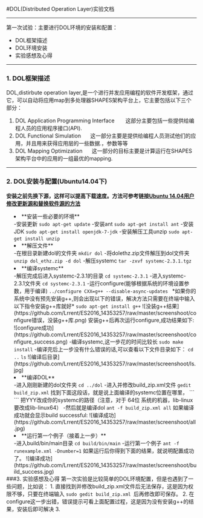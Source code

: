 #DOL(Distributed Operation Layer)实验文档

------
第一次试验：主要进行DOL环境的安装和配置：
 * DOL框架描述
 * DOL环境安装
 * 实验感想及心得
 
----------

### 1. DOL框架描述

 DOL,distirbute operation layer,是一个进行并发应用编程的软件开发框架，通过它，可以自动将应用map到多处理器SHAPES架构平台上，它主要包括以下三个部分：
1. DOL Application Programming Interface
   &ensp;&ensp;&ensp; 这部分主要包括一些提供给编程人员的应用程序接口(API).
2. DOL Functional Simulation
    &ensp;&ensp;&ensp;这一部分主要是提供给编程人员测试他们的应用，并且用来获得应用层的一些数据.，参数等等
3. DOL Mapping Optimization
    &ensp;&ensp;&ensp;这一部分的目标主要是计算运行在SHAPES架构平台中的应用的一组最优的mapping.
 ---
### 2. DOL安装与配置(Ubuntu14.04下)
**安装之前先换下源，这样可以提高下载速度。方法可参考链接[Ubuntu 14.04用户修改更新源和替换软件源的方法](http://www.linuxidc.com/Linux/2014-04/100476.htm)**
<div style="margin-left:20px">
    <li>**安装一些必要的环境**</li>
    -安装更新
    <code>sudo apt-get update</code>
    -安装ant
    <code>sudo apt-get install ant</code>
    -安装JDK
    <code>sudo apt-get install openjdk-7-jdk</code>
    -安装解压工具unzip
    <code>sudo apt-get install unzip</code>
    <li>**解压文件**</li>
    -在根目录新建dol的文件夹
    <code>mkdir dol</code>
    -将dolethz.zip文件解压到dol文件夹
    <code>unzip dol_ethz.zip -d dol</code>
    -解压systemc
    <code>tar -zxvf systemc-2.3.1.tgz</code>
    <li>**编译systemc**</li>
    -解压完成后进入systemc-2.3.1的目录
    <code>cd systemc-2.3.1</code>
    -进入systemc-2.3.1文件夹
    <code>cd systemc-2.3.1</code>
    -运行configure(能够根据系统的环境设置参数，用于编译)
    <code>../configure CXX=g++ --disable-async-updates </code>
    *如果你的系统中没有预先安装g++,则会出现以下的错误，解决方法只需要在终端中输入以下指令安装g++库就好*
    <code>sudo apt-get install g++</code>
    ![没装g++结果](https://github.com/Lrrent/ES2016_14353257/raw/master/screenshoot/configure错误，没装g++库.png)
    安装g++后再次运行configure,成功结果如下:
    ![configure成功](https://github.com/Lrrent/ES2016_14353257/raw/master/screenshoot/configure_success.png)
    -编译systemc,这一步花的时间比较长
    <code>sudo make install</code>
    -编译完后上一步没有什么错误的话,可以查看以下文件目录如下：
    <code>cd ..</code>
    <code>ls</code>
    ![编译后目录](https://github.com/Lrrent/ES2016_14353257/raw/master/screenshoot/ls.jpg)
    <li>**编译DOL**</li>
    -进入刚刚新建的dol文件夹
    <code>cd ../dol</code>
    -进入并修改build_zip.xml文件
    <code>gedit build_zip.xml</code>
    找到下面这段话，就是说上面编译的systemc位置在哪里，
    ```
    <property name="systemc.inc" value="YYY/include"/>
    <property name="systemc.lib" value="YYY/lib-linux/libsystemc.a"/>
    ```
    把YYY改成你的systemc的路径（注意，对于  64位 系统的机器，lib-linux要改成lib-linux64）
    -然后就是编译dol
    <code>ant -f build_zip.xml all</code>
    如果编译成功就会显示build successful:
    ![编译成功](https://github.com/Lrrent/ES2016_14353257/raw/master/screenshoot/all.jpg)
    <li>**运行第一个例子（接着上一步）**</li>
    -进入build/bin/main目录
    <code>cd build/bin/main</code>
    -运行第一个例子
    <code>ant -f runexample.xml -Dnumber=1</code>
    如果运行后你得到下面的结果，就说明配置成功了。
    ![编译成功](https://github.com/Lrrent/ES2016_14353257/raw/master/screenshoot/build_success.jpg)
</div>
###3. 实验感想及心得
第一次实验是比较简单的DOL环境配置，但是也遇到了一些问题，比如说：
1. 直接找到并修改build_zip.xml文件后无法保存，这是因为权限不够，只要在终端输入 <code>sudo gedit build_zip.xml </code>后再修改即可保存。
2. 在configure这一步出错，错误提示可看上面配置过程，这是因为没有安装g++的结果，安装后即可解决
3. 
